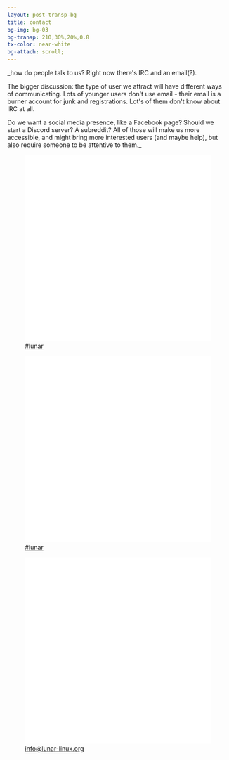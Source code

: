 ```yaml
---
layout: post-transp-bg
title: contact
bg-img: bg-03
bg-transp: 210,30%,20%,0.8
tx-color: near-white
bg-attach: scroll;
---
```


_how do people talk to us? Right now there's IRC and an email(?).

The bigger discussion: the type of user we attract will have different ways of communicating. Lots of younger users don't use email - their email is a burner account for junk and registrations. Lot's of them don't know about IRC at all.  

Do we want a social media presence, like a Facebook page? Should we start a Discord server? A subreddit? All of those will make us more accessible, and might bring more interested users (and maybe help), but also require someone to be attentive to them._

<div class="flex flex-column flex-row-l items-center justify-around font-space tc">
  <a class="pv3 ph4 f3 white mw6" href="#">
    <figure><img src="assets/images/irssi-white.svg" alt="Internet Relay Chat" class="w-50" />
    <figcaption>#lunar</figcaption>
    </figure>
  </a>
  <a class="pv3 ph4 f3 white mw6" href="#">
    <figure><img src="assets/images/discord-white.svg" alt="discord" class="w-50" />
    <figcaption>#lunar</figcaption>
    </figure>
  </a>
  <a class="pv3 ph4 f3 white mw6" href="mailto:#">
    <figure><img src="assets/images/email-white.svg" alt="email" class="w-50" />
    <figcaption>info@lunar-linux.org</figcaption>
    </figure>
  </a>
  
</div>
